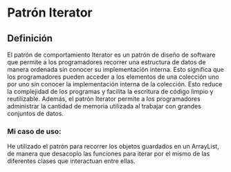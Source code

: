 # Patrón Iterator

## Definición

El patrón de comportamiento Iterator es un patrón de diseño de software que permite a los programadores recorrer una estructura de datos de manera ordenada sin conocer su implementación interna. Esto significa que los programadores pueden acceder a los elementos de una colección uno por uno sin conocer la implementación interna de la colección. Esto reduce la complejidad de los programas y facilita la escritura de código limpio y reutilizable. Además, el patrón Iterator permite a los programadores administrar la cantidad de memoria utilizada al trabajar con grandes conjuntos de datos.

### Mi caso de uso:

He utilizado el patrón para recorrer los objetos guardados en un ArrayList, de manera que desacoplo las funciones para iterar por el mismo de las diferentes clases que interactuan entre ellas.
